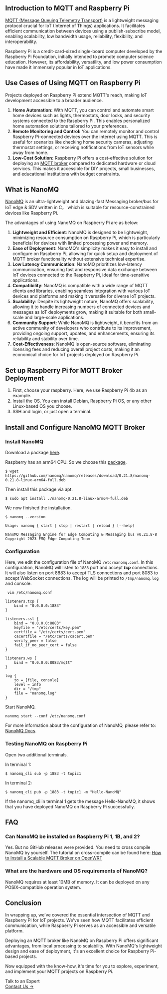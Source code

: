 ## Introduction to MQTT and Raspberry Pi

[MQTT (Message Queuing Telemetry Transport)](https://www.emqx.com/en/blog/the-easiest-guide-to-getting-started-with-mqtt) is a lightweight messaging protocol crucial for IoT (Internet of Things) applications. It facilitates efficient communication between devices using a publish-subscribe model, enabling scalability, low bandwidth usage, reliability, flexibility, and interoperability. 

Raspberry Pi is a credit-card-sized single-board computer developed by the Raspberry Pi Foundation, initially intended to promote computer science education. However, its affordability, versatility, and low power consumption have made it immensely popular in IoT applications.

## Use Cases of Using MQTT on Raspberry Pi

Projects deployed on Raspberry Pi extend MQTT's reach, making IoT development accessible to a broader audience.

1. **Home Automation:** With MQTT, you can control and automate smart home devices such as lights, thermostats, door locks, and security systems connected to the Raspberry Pi. This enables personalized home automation solutions tailored to your preferences.
2. **Remote Monitoring and Control:** You can remotely monitor and control Raspberry Pi-connected devices over the internet using MQTT. This is useful for scenarios like checking home security cameras, adjusting thermostat settings, or receiving notifications from IoT sensors while away from home.
3. **Low-Cost Solution:** Raspberry Pi offers a cost-effective solution for deploying an [MQTT broker](https://www.emqx.com/en/blog/the-ultimate-guide-to-mqtt-broker-comparison) compared to dedicated hardware or cloud services. This makes it accessible for DIY projects, small businesses, and educational institutions with budget constraints.

## What is NanoMQ

[NanoMQ](https://nanomq.io/) is an ultra-lightweight and blazing-fast Messaging broker/bus for IoT edge & SDV written in C， which is suitable for resource-constrained devices like Raspberry Pi.

The advantages of using NanoMQ on Raspberry Pi are as below:

1. **Lightweight and Efficient**: NanoMQ is designed to be lightweight, minimizing resource consumption on Raspberry Pi, which is particularly beneficial for devices with limited processing power and memory.
2. **Ease of Deployment**: NanoMQ's simplicity makes it easy to install and configure on Raspberry Pi, allowing for quick setup and deployment of MQTT broker functionality without extensive technical expertise.
3. **Low Latency Communication**: NanoMQ prioritizes low-latency communication, ensuring fast and responsive data exchange between IoT devices connected to the Raspberry Pi, ideal for time-sensitive applications.
4. **Compatibility**: NanoMQ is compatible with a wide range of MQTT clients and libraries, enabling seamless integration with various IoT devices and platforms and making it versatile for diverse IoT projects.
5. **Scalability**: Despite its lightweight nature, NanoMQ offers scalability, allowing it to handle increasing numbers of connected devices and messages as IoT deployments grow, making it suitable for both small-scale and large-scale applications.
6. **Community Support**: While NanoMQ is lightweight, it benefits from an active community of developers who contribute to its improvement, providing ongoing support, updates, and enhancements, ensuring its reliability and stability over time.
7. **Cost-Effectiveness**: NanoMQ is open-source software, eliminating licensing fees and reducing overall project costs, making it an economical choice for IoT projects deployed on Raspberry Pi.

## Set up Raspberry Pi for MQTT Broker Deployment

1. First, choose your raspberry. Here, we use Raspberry Pi 4b as an example.
2. Install the OS. You can install Debian, Raspberry Pi OS, or any other Linux-based OS you choose.
3. SSH and login, or just open a terminal.

## Install and Configure NanoMQ MQTT Broker

### Install NanoMQ

Download a package [here](https://github.com/nanomq/nanomq/releases).

Raspberry has an arm64 CPU. So we choose this [package](https://github.com/nanomq/nanomq/releases/download/0.21.8/nanomq-0.21.8-linux-arm64-full.deb).

```shell
$ wget https://github.com/nanomq/nanomq/releases/download/0.21.8/nanomq-0.21.8-linux-arm64-full.deb
```

Then install this package via apt.

```shell
$ sudo apt install ./nanomq-0.21.8-linux-arm64-full.deb
```

We now finished the installation.

```shell
$ nanomq --version

Usage: nanomq { start | stop | restart | reload } [--help]

NanoMQ Messaging Engine for Edge Computing & Messaging bus v0.21.8-8
Copyright 2023 EMQ Edge Computing Team
```

### Configuration

Here, we edit the configuration file of NanoMQ `/etc/nanomq.conf`. In this configuration, NanoMQ will listen to `1883` port and accept ***tcp*** connections. It will also listen on port 8883 to accept TLS connections and port 8083 to accept WebSocket connections. The log will be printed to `/tmp/nanomq.log` and console.

```shell
 vim /etc/nanomq.conf
```

```
listeners.tcp {
    bind = "0.0.0.0:1883"
}

listeners.ssl {
	bind = "0.0.0.0:8883"
	keyfile = "/etc/certs/key.pem"
	certfile = "/etc/certs/cert.pem"
	cacertfile = "/etc/certs/cacert.pem"
	verify_peer = false
	fail_if_no_peer_cert = false
}

listeners.ws {
    bind = "0.0.0.0:8083/mqtt"
}

log {
    to = [file, console]
    level = info
    dir = "/tmp"
    file = "nanomq.log"
}
```

Start NanoMQ.

```shell
nanomq start --conf /etc/nanomq.conf
```

For more information about the configuration of NanoMQ, please refer to: [NanoMQ Docs](https://nanomq.io/docs/en/latest/config-description/introduction.html).

### Testing NanoMQ on Raspberry Pi

Open two additional terminals.

In terminal 1:

```shell
$ nanomq_cli sub -p 1883 -t topic1
```

In terminal 2:

```shell
$ nanomq_cli pub -p 1883 -t topic1 -m "Hello-NanoMQ"
```

If the nanomq_cli in terminal 1 gets the message Hello-NanoMQ, it shows that you have deployed NanoMQ on Raspberry Pi successfully.

## FAQ

### Can NanoMQ be installed on Raspberry Pi 1, 1B, and 2?

Yes. But no GitHub releases were provided. You need to cross compile NanoMQ by yourself. The tutorial on cross-compile can be found here: [How to Install a Scalable MQTT Broker on OpenWRT](https://www.emqx.com/en/blog/how-to-install-a-scalable-mqtt-broker-on-openwrt) 

### What are the hardware and OS requirements of NanoMQ?

NanoMQ requires at least 10MB of memory. It can be deployed on any POSIX-compatible operation system. 

## Conclusion

In wrapping up, we've covered the essential intersection of MQTT and Raspberry Pi for IoT projects. We've seen how MQTT facilitates efficient communication, while Raspberry Pi serves as an accessible and versatile platform.

Deploying an MQTT broker like NanoMQ on Raspberry Pi offers significant advantages, from local processing to scalability. With NanoMQ's lightweight design and ease of deployment, it's an excellent choice for Raspberry Pi-based projects.

Now equipped with the know-how, it's time for you to explore, experiment, and implement your MQTT projects on Raspberry Pi.



<section class="promotion">
    <div>
        Talk to an Expert
    </div>
    <a href="https://www.emqx.com/en/contact?product=solutions" class="button is-gradient">Contact Us →</a>
</section>
